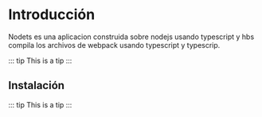 # Introducción

Nodets es una aplicacion construida sobre nodejs usando typescript y hbs compila los archivos de webpack usando typescript y typescrip.

::: tip
This is a tip
:::

## Instalación

::: tip
This is a tip
:::